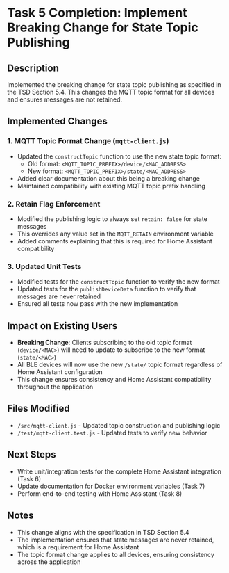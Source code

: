 # Task 5 Completion: Implement Breaking Change for State Topic Publishing

## Description
Implemented the breaking change for state topic publishing as specified in the TSD Section 5.4. This changes the MQTT topic format for all devices and ensures messages are not retained.

## Implemented Changes

### 1. MQTT Topic Format Change (`mqtt-client.js`)
- Updated the `constructTopic` function to use the new state topic format:
  - Old format: `<MQTT_TOPIC_PREFIX>/device/<MAC_ADDRESS>`
  - New format: `<MQTT_TOPIC_PREFIX>/state/<MAC_ADDRESS>`
- Added clear documentation about this being a breaking change
- Maintained compatibility with existing MQTT topic prefix handling

### 2. Retain Flag Enforcement
- Modified the publishing logic to always set `retain: false` for state messages
- This overrides any value set in the `MQTT_RETAIN` environment variable
- Added comments explaining that this is required for Home Assistant compatibility

### 3. Updated Unit Tests
- Modified tests for the `constructTopic` function to verify the new format
- Updated tests for the `publishDeviceData` function to verify that messages are never retained
- Ensured all tests now pass with the new implementation

## Impact on Existing Users
- **Breaking Change**: Clients subscribing to the old topic format (`device/<MAC>`) will need to update to subscribe to the new format (`state/<MAC>`)
- All BLE devices will now use the new `/state/` topic format regardless of Home Assistant configuration
- This change ensures consistency and Home Assistant compatibility throughout the application

## Files Modified
- `/src/mqtt-client.js` - Updated topic construction and publishing logic
- `/test/mqtt-client.test.js` - Updated tests to verify new behavior

## Next Steps
- Write unit/integration tests for the complete Home Assistant integration (Task 6)
- Update documentation for Docker environment variables (Task 7)
- Perform end-to-end testing with Home Assistant (Task 8)

## Notes
- This change aligns with the specification in TSD Section 5.4
- The implementation ensures that state messages are never retained, which is a requirement for Home Assistant
- The topic format change applies to all devices, ensuring consistency across the application
